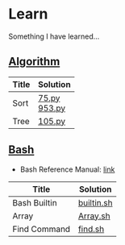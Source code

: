 # Learn
Something I have learned...

## [Algorithm](./algorithm/)
| Title | Solution |
| ----- | -------- |
| Sort  | [75.py](./algorithm/Sort/75.py)<br>[953.py](./algorithm/Sort/953.py)  |
| Tree  | [105.py](./algorithm/Sort/105.py)|

## [Bash](./bash/)
* Bash Reference Manual: [link](https://www.gnu.org/software/bash/manual/bash.html)

| Title      | Solution                      |
| -----      | --------                      | 
|Bash Builtin|[builtin.sh](./bash/builtin.sh)|
|Array       |[Array.sh](./bash/Array.sh)    |
|Find Command|[find.sh](./bash/find.sh)      |
